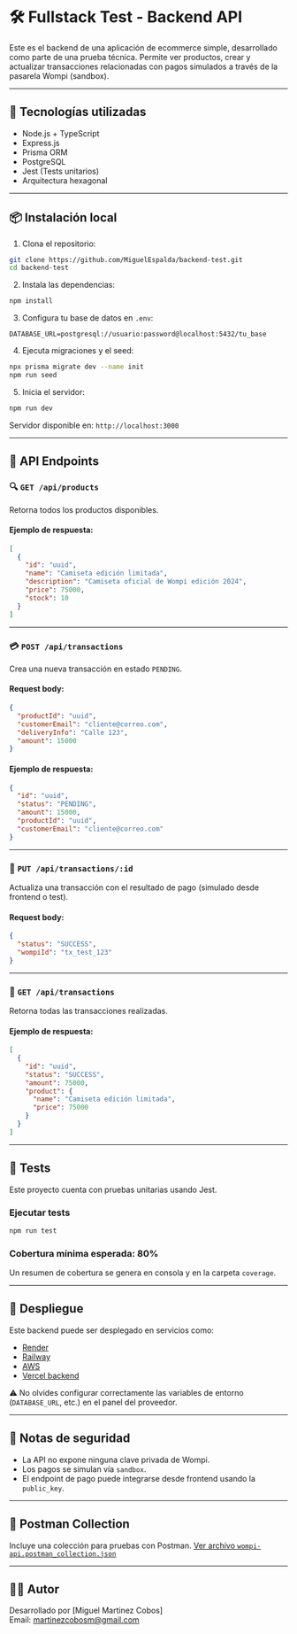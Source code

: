 # 🛠️ Fullstack Test - Backend API

Este es el backend de una aplicación de ecommerce simple, desarrollado como parte de una prueba técnica. Permite ver productos, crear y actualizar transacciones relacionadas con pagos simulados a través de la pasarela Wompi (sandbox).

---

## 🔧 Tecnologías utilizadas

- Node.js + TypeScript
- Express.js
- Prisma ORM
- PostgreSQL
- Jest (Tests unitarios)
- Arquitectura hexagonal

---

## 📦 Instalación local

1. Clona el repositorio:

```bash
git clone https://github.com/MiguelEspalda/backend-test.git
cd backend-test
```

2. Instala las dependencias:

```bash
npm install
```

3. Configura tu base de datos en `.env`:

```env
DATABASE_URL=postgresql://usuario:password@localhost:5432/tu_base
```

4. Ejecuta migraciones y el seed:

```bash
npx prisma migrate dev --name init
npm run seed
```

5. Inicia el servidor:

```bash
npm run dev
```

Servidor disponible en: `http://localhost:3000`

---

## 📡 API Endpoints

### 🔍 `GET /api/products`

Retorna todos los productos disponibles.

#### Ejemplo de respuesta:
```json
[
  {
    "id": "uuid",
    "name": "Camiseta edición limitada",
    "description": "Camiseta oficial de Wompi edición 2024",
    "price": 75000,
    "stock": 10
  }
]
```

---

### 💳 `POST /api/transactions`

Crea una nueva transacción en estado `PENDING`.

#### Request body:
```json
{
  "productId": "uuid",
  "customerEmail": "cliente@correo.com",
  "deliveryInfo": "Calle 123",
  "amount": 15000
}
```

#### Ejemplo de respuesta:
```json
{
  "id": "uuid",
  "status": "PENDING",
  "amount": 15000,
  "productId": "uuid",
  "customerEmail": "cliente@correo.com"
}
```

---

### 🔄 `PUT /api/transactions/:id`

Actualiza una transacción con el resultado de pago (simulado desde frontend o test).

#### Request body:
```json
{
  "status": "SUCCESS",
  "wompiId": "tx_test_123"
}
```

---

### 📜 `GET /api/transactions`

Retorna todas las transacciones realizadas.

#### Ejemplo de respuesta:
```json
[
  {
    "id": "uuid",
    "status": "SUCCESS",
    "amount": 75000,
    "product": {
      "name": "Camiseta edición limitada",
      "price": 75000
    }
  }
]
```

---

## 🧪 Tests

Este proyecto cuenta con pruebas unitarias usando Jest.

### Ejecutar tests

```bash
npm run test
```

### Cobertura mínima esperada: 80%

Un resumen de cobertura se genera en consola y en la carpeta `coverage`.

---

## 🚀 Despliegue

Este backend puede ser desplegado en servicios como:

- [Render](https://render.com)
- [Railway](https://railway.app)
- [AWS](https://aws.amazon.com/)
- [Vercel backend](https://vercel.com)

⚠️ No olvides configurar correctamente las variables de entorno (`DATABASE_URL`, etc.) en el panel del proveedor.

---

## 🔐 Notas de seguridad

- La API no expone ninguna clave privada de Wompi.
- Los pagos se simulan vía `sandbox`.
- El endpoint de pago puede integrarse desde frontend usando la `public_key`.

---

## 📄 Postman Collection

Incluye una colección para pruebas con Postman. [Ver archivo `wompi-api.postman_collection.json`](./postman/wompi-api.postman_collection.json)

---

## 👨‍💻 Autor

Desarrollado por [Miguel Martinez Cobos]  
Email: martinezcobosm@gmail.com
